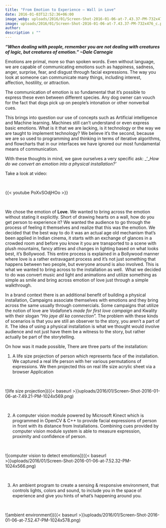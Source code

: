 ```yaml
---
title: "From Emotion to Experience – Wall in Love"
date: 2016-01-03T12:52:36+06:00
image_webp: uploads/2016/01/Screen-Shot-2016-01-06-at-7.43.37-PM-732x476_c.png
image: uploads/2016/01/Screen-Shot-2016-01-06-at-7.43.37-PM-732x476_c.png
author: 
description : ""
---
```


***_“When dealing with people, remember you are not dealing with creatures of logic, but creatures of emotion.” ~Dale Carnegie_***

Emotions are primal, more so than spoken words. Even without language, we are capable of communicating emotions such as happiness, sadness, anger, surprise, fear, and disgust through facial expressions. The way you look at someone can communicate many things, including interest, affection, hostility, or attraction.

The communication of emotion is so fundamental that it’s possible to express these even between different species. Any dog owner can vouch for the fact that dogs pick up on people’s intonation or other nonverbal cues.

This brings into question our use of concepts such as Artificial intelligence and Machine learning. Machines still can’t understand or even express basic emotions. What is it that we are lacking, is it technology or the way we are taught to implement technology? We believe it’s the second, because we are so used to programming and thinking in terms of iterative algorithms, and flowcharts that in our interfaces we have ignored our most fundamental means of communication.

With these thoughts in mind, we gave ourselves a very specific ask: _‘__How do we convert an emotion into a physical installation?’_

Take a look at video: 

&nbsp;
&nbsp;

{{< youtube PoXvSOdjHOo >}}

&nbsp;
&nbsp;



We chose the emotion of **Love**. We wanted to bring across the emotion without stating it explicitly. Short of drawing hearts on a wall, how do you get person to experience it? We wanted the audience to go through the process of feeling it themselves and realize that this was the emotion. We decided that the best way to do it was an actual age old mechanism that’s been applied in Indian cinema, it starts with an exchange of glances in a crowded room and before you know it you are transported to a scene with plush mountains, fancy attires and changes in lighting based on what looks best, it’s Bollywood. This entire process is explained in a Bollywood manner where love is a rather extravagant process and it’s not just something that happens between two people, but everyone around is also involved. This is what we wanted to bring across to the installation as well.  What we decided to do was convert music and light and animations and utilize something as simple as smile and bring across emotion of love just through a simple walkthrough.

In a brand context there is an additional benefit of building a physical installation, Campaigns associate themselves with emotions and they bring across the same usually through commercials. Some campaigns that utilize the notion of love are Vodafone’s _made for first love campaign_ and Kwality with their slogan _“Ho jaye dil ka connection”._ The problem with these kinds of scenarios is that you are still an observer to the story, you aren’t a part of it. The idea of using a physical installation is what we thought would involve audience and not just have them be a witness to the story, but rather actually be part of the storytelling.

On how was it made possible, There are three parts of the installation:

1) A life size projection of person which represents face of the installation. We captured a real life person with her various permutations of expressions. We then projected this on real life size acrylic sheet via a browser Application

&nbsp;
&nbsp;

![life size projection]({{< baseurl >}}uploads/2016/01/Screen-Shot-2016-01-06-at-7.49.21-PM-1024x569.png)

&nbsp;
&nbsp;

2) A computer vision module powered by Microsoft Kinect which is programmed in OpenCV & C++ to provide facial expressions of person in front with its distance from Installations. Combining cues provided by computer vision module system is able to measure expression, proximity and confidence of person.

&nbsp;
&nbsp;

![computer vision to detect emotions]({{< baseurl >}}uploads/2016/01/Screen-Shot-2016-01-06-at-7.52.32-PM-1024x566.png)

&nbsp;
&nbsp;

3) An ambient program to create a sensing & responsive environment, that controls lights, colors and sound, to include you in the space of experience and give you hints of what’s happening around you.

&nbsp;
&nbsp;

![ambient environment]({{< baseurl >}}uploads/2016/01/Screen-Shot-2016-01-06-at-7.52.47-PM-1024x578.png)

&nbsp;
&nbsp;

